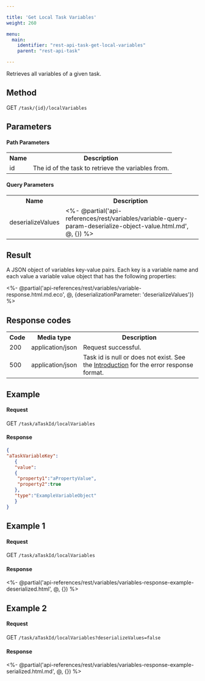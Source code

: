 ```yaml
---

title: 'Get Local Task Variables'
weight: 260

menu:
  main:
    identifier: "rest-api-task-get-local-variables"
    parent: "rest-api-task"

---
```



Retrieves all variables of a given task.


Method
------

GET `/task/{id}/localVariables`


Parameters
----------
  
#### Path Parameters

<table class="table table-striped">
  <tr>
    <th>Name</th>
    <th>Description</th>
  </tr>
  <tr>
    <td>id</td>
    <td>The id of the task to retrieve the variables from.</td>
  </tr>
</table>

#### Query Parameters

<table class="table table-striped">
  <tr>
    <th>Name</th>
    <th>Description</th>
  </tr>
  <tr>
    <td>deserializeValues</td>
    <td>
      <%- @partial('api-references/rest/variables/variable-query-param-deserialize-object-value.html.md', @, {}) %>
    </td>
  </tr>
</table>

Result
------

A JSON object of variables key-value pairs.
Each key is a variable name and each value a variable value object that has the following properties:

<%- @partial('api-references/rest/variables/variable-response.html.md.eco', @, {deserializationParameter: 'deserializeValues'}) %>


Response codes
--------------  

<table class="table table-striped">
  <tr>
    <th>Code</th>
    <th>Media type</th>
    <th>Description</th>
  </tr>
  <tr>
    <td>200</td>
    <td>application/json</td>
    <td>Request successful.</td>
  </tr>
  <tr>
    <td>500</td>
    <td>application/json</td>
    <td>Task id is null or does not exist. See the <a href="ref:#overview-introduction">Introduction</a> for the error response format.</td>
  </tr>
</table>


Example
-------

#### Request

GET `/task/aTaskId/localVariables`

#### Response

```json
{
"aTaskVariableKey":
   {
   "value":
   {
    "property1":"aPropertyValue",
    "property2":true
   },
   "type":"ExampleVariableObject"
   }
}
```


Example 1
---------

#### Request

GET `/task/aTaskId/localVariables`
  
#### Response

<%- @partial('api-references/rest/variables/variables-response-example-deserialized.html', @, {}) %>
    
Example 2
---------

#### Request

GET `/task/aTaskId/localVariables?deserializeValues=false`
  
#### Response

<%- @partial('api-references/rest/variables/variables-response-example-serialized.html.md', @, {}) %>

